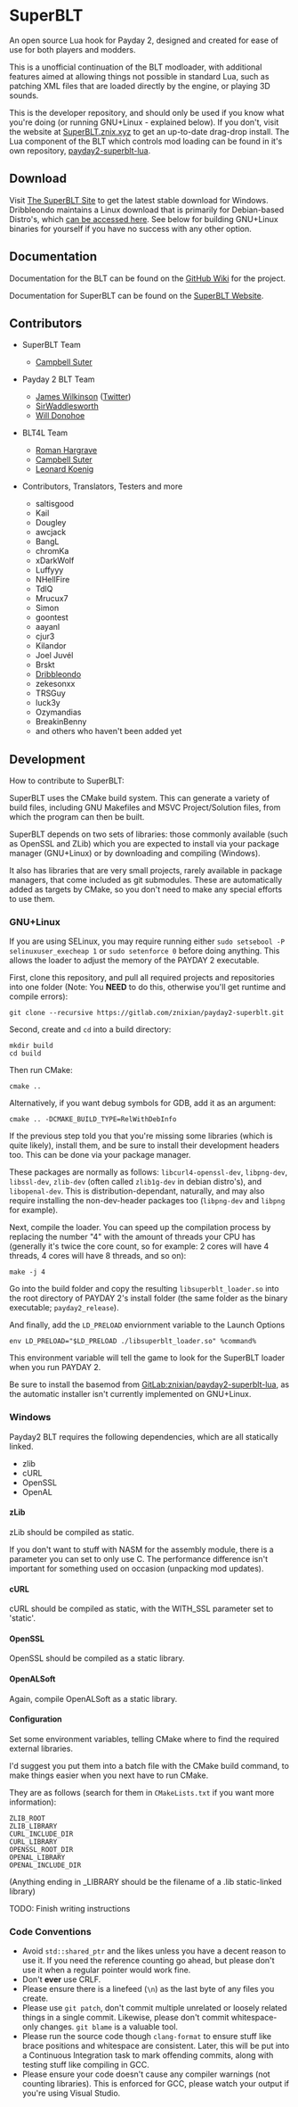 # SuperBLT
An open source Lua hook for Payday 2, designed and created for ease of use for both players and modders.

This is a unofficial continuation of the BLT modloader, with additional features aimed at allowing things
not possible in standard Lua, such as patching XML files that are loaded directly by the engine, or playing
3D sounds.

This is the developer repository, and should only be used if you know what you're doing (or running GNU+Linux - explained below). If you don't, visit the website at [SuperBLT.znix.xyz](https://superblt.znix.xyz/) to get an up-to-date drag-drop install.
The Lua component of the BLT which controls mod loading can be found in it's own repository, [payday2-superblt-lua](https://gitlab.com/znixian/payday2-superblt-lua).

## Download
Visit [The SuperBLT Site](https://superblt.znix.xyz/) to get the latest stable download for Windows. 
Dribbleondo maintains a Linux download that is primarily for Debian-based Distro's, 
which [can be accessed here](https://drive.google.com/open?id=1qcZ3-FFTbmI075pzNyY2h_XtRdnnTTDl). See below for building
GNU+Linux binaries for yourself if you have no success with any other option.

## Documentation
Documentation for the BLT can be found on the [GitHub Wiki](https://github.com/JamesWilko/Payday-2-BLT/wiki) for the project.

Documentation for SuperBLT can be found on the [SuperBLT Website](https://superblt.znix.xyz).

## Contributors
- SuperBLT Team
	* [Campbell Suter](https://znix.xyz)

- Payday 2 BLT Team
	* [James Wilkinson](http://jameswilko.com/) ([Twitter](http://twitter.com/_JamesWilko))
	* [SirWaddlesworth](http://genj.io/)
	* [Will Donohoe](https://will.io/)

- BLT4L Team
	* [Roman Hargrave](https://github.com/RomanHargrave)
	* [Campbell Suter](https://znix.xyz)
	* [Leonard Koenig](https://github.com/LeonardKoenig)

- Contributors, Translators, Testers and more
	* saltisgood
	* Kail
	* Dougley
	* awcjack
	* BangL
	* chromKa
	* xDarkWolf
	* Luffyyy
	* NHellFire
	* TdlQ
	* Mrucux7
	* Simon
	* goontest
	* aayanl
	* cjur3
	* Kilandor
	* Joel Juvél
	* Brskt
	* [Dribbleondo](http://twitter.com/dribbleondo)
	* zekesonxx
	* TRSGuy
	* luck3y
	* Ozymandias
	* BreakinBenny
	* and others who haven't been added yet

## Development

How to contribute to SuperBLT:

SuperBLT uses the CMake build system. This can generate a variety of build files,
including GNU Makefiles and MSVC Project/Solution files, from which the program can
then be built.

SuperBLT depends on two sets of libraries: those commonly available (such as OpenSSL
and ZLib) which you are expected to install via your package manager (GNU+Linux) or
by downloading and compiling (Windows).

It also has libraries that are very small projects, rarely available in package managers,
that come included as git submodules. These are automatically added as targets by CMake,
so you don't need to make any special efforts to use them.

### GNU+Linux

If you are using SELinux, you may require running either `sudo setsebool -P selinuxuser_execheap 1` or `sudo setenforce 0` before
doing anything. This allows the loader to adjust the memory of the PAYDAY 2 executable.

First, clone this repository, and pull all required projects and repositories into one folder (Note: You **NEED** to do this, otherwise you'll get runtime and compile errors):

```
git clone --recursive https://gitlab.com/znixian/payday2-superblt.git
```

Second, create and `cd` into a build directory:

```
mkdir build
cd build
```

Then run CMake:

```
cmake ..
```

Alternatively, if you want debug symbols for GDB, add it as an argument:

```
cmake .. -DCMAKE_BUILD_TYPE=RelWithDebInfo
```

If the previous step told you that you're missing some libraries (which is quite likely), install them, and be
sure to install their development headers too. This can be done via your package manager.

These packages are normally as follows: `libcurl4-openssl-dev`, `libpng-dev`, `libssl-dev`, 
`zlib-dev` (often called `zlib1g-dev` in debian distro's), and `libopenal-dev`. This is distribution-dependant, naturally, and may also require installing the non-dev-header packages too (`libpng-dev` and `libpng` for example).

Next, compile the loader. You can speed up the compilation process by replacing the number
"4" with the amount of threads your CPU has (generally it's twice the core count, so
for example: 2 cores will have 4 threads, 4 cores will have 8 threads, and so on):

```
make -j 4
```

Go into the build folder and copy the resulting `libsuperblt_loader.so` into the root directory
of PAYDAY 2's install folder (the same folder as the binary executable; `payday2_release`).

And finally, add the `LD_PRELOAD` enviornment variable to the Launch Options

```
env LD_PRELOAD="$LD_PRELOAD ./libsuperblt_loader.so" %command%
```

This environment variable will tell the game to look for the SuperBLT loader when you run PAYDAY 2.

Be sure to install the basemod from [GitLab:znixian/payday2-superblt-lua](https://gitlab.com/znixian/payday2-superblt-lua),
as the automatic installer isn't currently implemented on GNU+Linux.

### Windows

Payday2 BLT requires the following dependencies, which are all statically linked.
* zlib
* cURL
* OpenSSL
* OpenAL

#### zLib
zLib should be compiled as static.

If you don't want to stuff with NASM for the assembly module, there is a parameter you
can set to only use C. The performance difference isn't important for something used
on occasion (unpacking mod updates).

#### cURL
cURL should be compiled as static, with the WITH_SSL parameter set to 'static'.

#### OpenSSL
OpenSSL should be compiled as a static library.

#### OpenALSoft
Again, compile OpenALSoft as a static library.

#### Configuration

Set some environment variables, telling CMake where to find the required external libraries.

I'd suggest you put them into a batch file with the CMake build command, to make things
easier when you next have to run CMake.

They are as follows (search for them in `CMakeLists.txt` if you want more information):

```
ZLIB_ROOT
ZLIB_LIBRARY
CURL_INCLUDE_DIR
CURL_LIBRARY
OPENSSL_ROOT_DIR
OPENAL_LIBRARY
OPENAL_INCLUDE_DIR
```

(Anything ending in _LIBRARY should be the filename of a .lib static-linked library)

TODO: Finish writing instructions

### Code Conventions
- Avoid `std::shared_ptr` and the likes unless you have a decent reason to use it. If you
need the reference counting go ahead, but please don't use it when a regular pointer would
work fine.
- Don't **ever** use CRLF.
- Please ensure there is a linefeed (`\n`) as the last byte of any files you create.
- Please use `git patch`, don't commit multiple unrelated or loosely related things in a
single commit. Likewise, please don't commit whitespace-only changes. `git blame` is a valuable
tool.
- Please run the source code though `clang-format` to ensure stuff like brace positions and whitespace
are consistent. Later, this will be put into a Continuous Integration task to mark offending
commits, along with testing stuff like compiling in GCC.
- Please ensure your code doesn't cause any compiler warnings (not counting libraries). This is
enforced for GCC, please watch your output if you're using Visual Studio.
